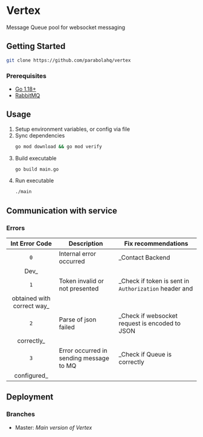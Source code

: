 # Vertex

Message Queue pool for websocket messaging

## Getting Started

```bash
git clone https://github.com/parabolahq/vertex
```

### Prerequisites

* [Go 1.18+](https://go.dev/dl/)
* [RabbitMQ](https://www.rabbitmq.com/)

## Usage

1. Setup environment variables, or config via file
2. Sync dependencies
    ```bash
    go mod download && go mod verify
    ```
3. Build executable
    ```bash
    go build main.go
   ```
4. Run executable
    ```bash
   ./main
   ```

## Communication with service

### Errors

|       Int Error Code       | Description                             | Fix recommendations                                   |
|:--------------------------:|-----------------------------------------|-------------------------------------------------------|
|            `0`             | Internal error occurred                 | _Contact Backend                                      |
|            Dev_            |                                         |                                                       |
|            `1`             | Token invalid or not presented          | _Check if token is sent in `Authorization` header and |
| obtained with correct way_ |                                         |                                                       |
|            `2`             | Parse of json failed                    | _Check if websocket request is encoded to JSON        |
|         correctly_         |                                         |                                                       |
|            `3`             | Error occurred in sending message to MQ | _Check if Queue is correctly                          |
|        configured_         |                                         |                                                       |

## Deployment

### Branches

* Master: _Main version of Vertex_ 

